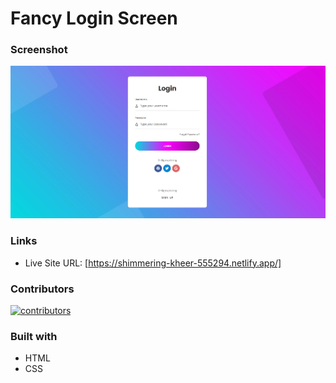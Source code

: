 # Fancy Login Screen

### Screenshot

![](screenshot/Screenshot.png)

### Links

- Live Site URL: [https://shimmering-kheer-555294.netlify.app/]

### Contributors

<a href="https://github.com/rajivchaulagain/login-screen/graphs/contributors">
  <img src="https://contrib.rocks/image?repo=rajivchaulagain/login-screen" alt="contributors" />
</a>

### Built with

- HTML
- CSS
